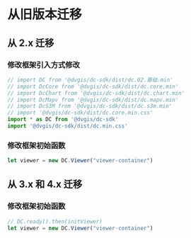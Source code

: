 # 从旧版本迁移

## 从 2.x 迁移

### 修改框架引入方式修改

```js
// import DC from '@dvgis/dc-sdk/dist/dc.02.基础.min'
// import DcCore from '@dvgis/dc-sdk/dist/dc.core.min'
// import DcChart from '@dvgis/dc-sdk/dist/dc.chart.min'
// import DcMapv from '@dvgis/dc-sdk/dist/dc.mapv.min'
// import DcS3M from '@dvgis/dc-sdk/dist/dc.s3m.min'
// import '@dvgis/dc-sdk/dist/dc.core.min.css'
import * as DC from '@dvgis/dc-sdk'
import '@dvgis/dc-sdk/dist/dc.min.css'
```

### 修改框架初始函数

```js
let viewer = new DC.Viewer("viewer-container")
```

## 从 3.x 和 4.x 迁移

### 修改框架初始函数

```js
// DC.ready().then(initViewer)
let viewer = new DC.Viewer("viewer-container")
```

